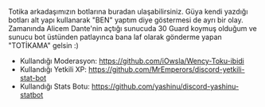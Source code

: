 Totika arkadaşımızın botlarına buradan ulaşabilirsiniz. Güya kendi yazdığı botları alt yapı kullanarak "BEN" yaptım diye göstermesi de ayrı bir olay.
Zamanında Alicem Dante'nin açtığı sunucuda 30 Guard koymuş olduğum ve sunucu bot üstünden patlayınca bana laf olarak gönderme yapan "TOTİKAMA" gelsin :)

- Kullandığı Moderasyon: https://github.com/iOwsla/Wency-Toku-ibidi
- Kullandığı Yetkili XP: https://github.com/MrEmperors/discord-yetkili-stat-bot
- Kullandığı Stats Botu: https://github.com/yashinu/discord-yashinu-statbot
